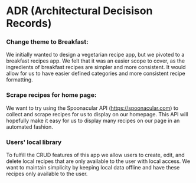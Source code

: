 # ADR (Architectural Decisison Records)

### Change theme to Breakfast: 
We initially wanted to design a vegetarian recipe app, but we pivoted to a breakfast recipes app. We felt that it was an easier scope to cover, as the ingredients of breakfast recipes are simpler and more consistent. It would allow for us to have easier defined categories and more consistent recipe formatting.

### Scrape recipes for home page:
We want to try using the Spoonacular API (https://spoonacular.com) to collect and scrape recipes for us to display on our homepage. This API will hopefully make it easy for us to display many recipes on our page in an automated fashion.

### Users' local library
To fulfill the CRUD features of this app we allow users to create, edit, and delete local recipes that are only available to the user with local access. We want to maintain simplicity by keeping local data offline and have these recipes only available to the user.

